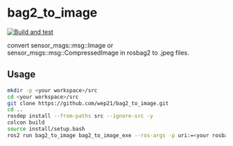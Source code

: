 # bag2_to_image

[![Build and test](https://github.com/wep21/bag2_to_image/actions/workflows/test.yaml/badge.svg?branch=main)](https://github.com/wep21/bag2_to_image/actions/workflows/test.yaml)

convert sensor_msgs::msg::Image or sensor_msgs::msg::CompressedImage in rosbag2 to .jpeg files.

## Usage

```bash
mkdir -p <your workspace>/src
cd <your workspace>/src
git clone https://github.com/wep21/bag2_to_image.git
cd ..
rosdep install --from-paths src --ignore-src -y
colcon build
source install/setup.bash
ros2 run bag2_to_image bag2_to_image_exe --ros-args -p uri:=<your rosbag2 file> -p image_topic:=<image_topic_name> -p image_save_directory:=<your directory to save images>
```
